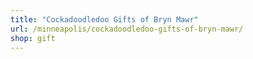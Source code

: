 ```yaml
---
title: "Cockadoodledoo Gifts of Bryn Mawr"
url: /minneapolis/cockadoodledoo-gifts-of-bryn-mawr/
shop: gift
---
```

